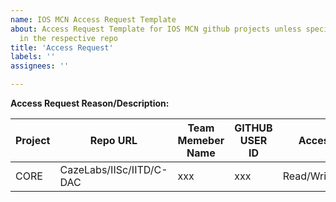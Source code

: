 ```yaml
---
name: IOS MCN Access Request Template
about: Access Request Template for IOS MCN github projects unless specified
  in the respective repo
title: 'Access Request'
labels: ''
assignees: ''

---
```


**Access Request Reason/Description:**

| Project | Repo URL |Team Memeber Name | GITHUB USER ID |Access Level |
|--|--|--|--|--|
|CORE|CazeLabs/IISc/IITD/C-DAC|xxx|xxx|Read/Write/Maintain|

